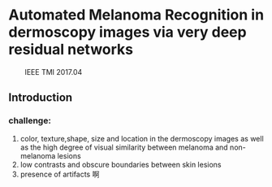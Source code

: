 # Automated Melanoma Recognition in dermoscopy images via very deep residual networks
&emsp;&emsp; IEEE TMI 2017.04
## Introduction
### challenge:
1. color, texture,shape, size and location in the dermoscopy images as well as the high degree of visual similarity between melanoma and non-melanoma lesions 
2. low contrasts and obscure boundaries between skin lesions
3. presence of artifacts 啊